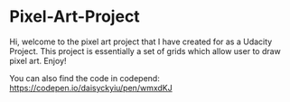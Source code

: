 # Pixel-Art-Project
Hi, welcome to the pixel art project that I have created for as a Udacity Project.
This project is essentially a set of grids which allow user to draw pixel art. Enjoy!

You can also find the code in codepend: https://codepen.io/daisyckyiu/pen/wmxdKJ
